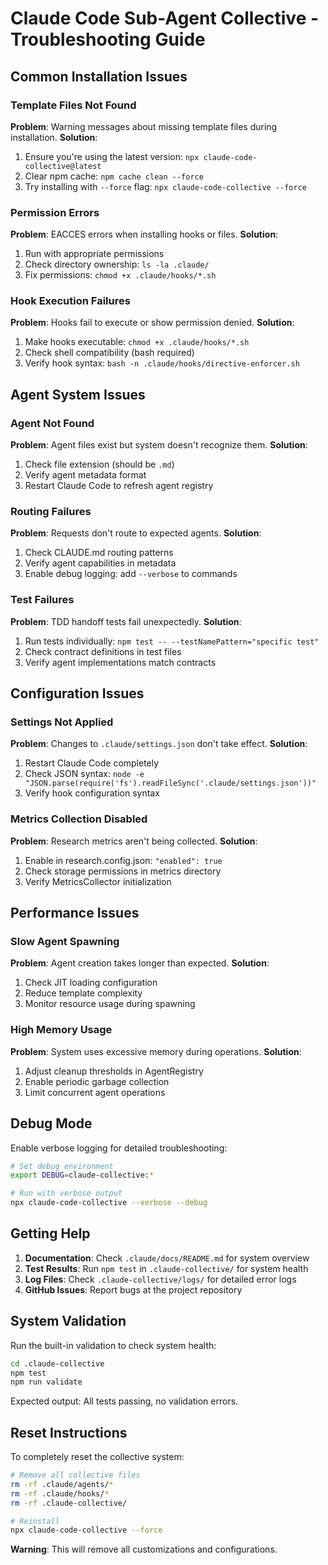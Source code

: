 # Claude Code Sub-Agent Collective - Troubleshooting Guide

## Common Installation Issues

### Template Files Not Found
**Problem**: Warning messages about missing template files during installation.
**Solution**: 
1. Ensure you're using the latest version: `npx claude-code-collective@latest`
2. Clear npm cache: `npm cache clean --force`
3. Try installing with `--force` flag: `npx claude-code-collective --force`

### Permission Errors
**Problem**: EACCES errors when installing hooks or files.
**Solution**:
1. Run with appropriate permissions
2. Check directory ownership: `ls -la .claude/`
3. Fix permissions: `chmod +x .claude/hooks/*.sh`

### Hook Execution Failures
**Problem**: Hooks fail to execute or show permission denied.
**Solution**:
1. Make hooks executable: `chmod +x .claude/hooks/*.sh`
2. Check shell compatibility (bash required)
3. Verify hook syntax: `bash -n .claude/hooks/directive-enforcer.sh`

## Agent System Issues

### Agent Not Found
**Problem**: Agent files exist but system doesn't recognize them.
**Solution**:
1. Check file extension (should be `.md`)
2. Verify agent metadata format
3. Restart Claude Code to refresh agent registry

### Routing Failures
**Problem**: Requests don't route to expected agents.
**Solution**:
1. Check CLAUDE.md routing patterns
2. Verify agent capabilities in metadata
3. Enable debug logging: add `--verbose` to commands

### Test Failures
**Problem**: TDD handoff tests fail unexpectedly.
**Solution**:
1. Run tests individually: `npm test -- --testNamePattern="specific test"`
2. Check contract definitions in test files
3. Verify agent implementations match contracts

## Configuration Issues

### Settings Not Applied
**Problem**: Changes to `.claude/settings.json` don't take effect.
**Solution**:
1. Restart Claude Code completely
2. Check JSON syntax: `node -e "JSON.parse(require('fs').readFileSync('.claude/settings.json'))"`
3. Verify hook configuration syntax

### Metrics Collection Disabled
**Problem**: Research metrics aren't being collected.
**Solution**:
1. Enable in research.config.json: `"enabled": true`
2. Check storage permissions in metrics directory
3. Verify MetricsCollector initialization

## Performance Issues

### Slow Agent Spawning
**Problem**: Agent creation takes longer than expected.
**Solution**:
1. Check JIT loading configuration
2. Reduce template complexity
3. Monitor resource usage during spawning

### High Memory Usage
**Problem**: System uses excessive memory during operations.
**Solution**:
1. Adjust cleanup thresholds in AgentRegistry
2. Enable periodic garbage collection
3. Limit concurrent agent operations

## Debug Mode

Enable verbose logging for detailed troubleshooting:

```bash
# Set debug environment
export DEBUG=claude-collective:*

# Run with verbose output
npx claude-code-collective --verbose --debug
```

## Getting Help

1. **Documentation**: Check `.claude/docs/README.md` for system overview
2. **Test Results**: Run `npm test` in `.claude-collective/` for system health
3. **Log Files**: Check `.claude-collective/logs/` for detailed error logs
4. **GitHub Issues**: Report bugs at the project repository

## System Validation

Run the built-in validation to check system health:

```bash
cd .claude-collective
npm test
npm run validate
```

Expected output: All tests passing, no validation errors.

## Reset Instructions

To completely reset the collective system:

```bash
# Remove all collective files
rm -rf .claude/agents/*
rm -rf .claude/hooks/*
rm -rf .claude-collective/

# Reinstall
npx claude-code-collective --force
```

**Warning**: This will remove all customizations and configurations.